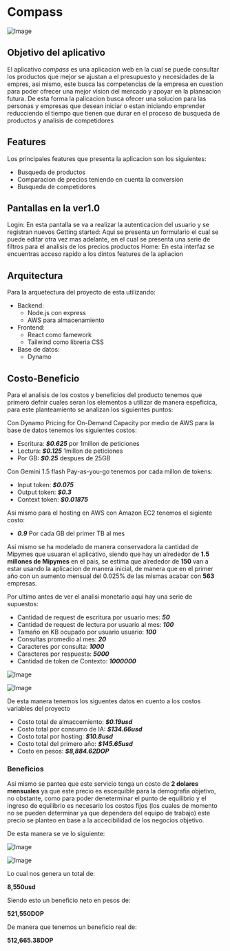 # Compass
![Image](https://github.com/user-attachments/assets/6bb92036-d821-4a65-ba1f-6aa405bdc185)
## Objetivo del aplicativo
El aplicativo *compass* es una aplicacion web en la cual se puede consultar los productos que mejor se ajustan a el presupuesto y necesidades de la empres, asi mismo, este busca las competencias de la empresa en cuestion para poder ofrecer una mejor vision del mercado y apoyar en la planeacion futura.
De esta forma la palicacion busca ofecer una solucion para las personas y empresas que desean iniciar o estan iniciando emprender reducciendo el tiempo que tienen que durar en el proceso de busqueda de productos y analisis de competidores

## Features
Los principales features que presenta la aplicacion son los siguientes:
- Busqueda de productos
- Comparacion de precios teniendo en cuenta la conversion
- Busqueda de competidores

## Pantallas en la ver1.0
Login: En esta pantalla se va a realizar la autenticacion del usuario y se registran nuevos
Getting started: Aqui se presenta un formulario el cual se puede editar otra vez mas adelante, en el cual se presenta una serie de filtros para el analisis de los precios productos
Home: En esta interfaz se encuentras acceso rapido a los dintos features de la apliacion

## Arquitectura
Para la arquetectura del proyecto de esta utilizando:
- Backend: 
    - Node.js con express
    - AWS para almacenamiento
- Frontend:
    - React como famework
    - Tailwind como libreria CSS
- Base de datos:
    - Dynamo

## Costo-Beneficio
Para el analisis de los costos y beneficios del producto tenemos que primero defnir cuales seran los elementos a utilizar de manera espeficica, para este planteamiento se analizan los siguientes puntos: 

Con Dynamo Pricing for On-Demand Capacity por medio de AWS para la base de datos tenemos los siguientes costos:

- Escritura: __*$0.625*__ por 1millon de peticiones
- Lectura: __*$0.125*__ 1millon de peticiones
- Por GB: __*$0.25*__ despues de 25GB

Con Gemini 1.5 flash Pay-as-you-go tenemos por cada millon de tokens:

- Input token: __*$0.075*__
- Output token: __*$0.3*__
- Context token: __*$0.01875*__

Asi mismo para el hosting en AWS con Amazon EC2 tenemos el sigiente costo:

- __*0.9*__ Por cada GB del primer TB al mes 

Asi mismo se ha modelado de manera conservadora la cantidad de Mipymes que usuaran el aplicativo, siendo que hay un alrededor de __1.5 millones de Mipymes__ en el pais, se estima que alrededor de __150__ van a estar usando la aplicacion de manera inicial, de manera que en el primer año con un aumento mensual del 0.025% de las mismas acabar con __563__ empresas. 

Por ultimo antes de ver el analisi monetario aqui hay una serie de supuestos:

- Cantidad de request de escritura por usuario mes: __*50*__
- Cantidad de request de lectura por usuario al mes: __*100*__
- Tamaño en KB ocupado por usuario usuario: __*100*__
- Consultas promedio al mes: __*20*__
- Caracteres por consulta: __*1000*__
- Caracteres por respuesta: __*5000*__
- Cantidad de token de Contexto: __*1000000*__

![Image](https://github.com/user-attachments/assets/ea523142-5832-4734-8251-8d77cc38fc7d)

![Image](https://github.com/user-attachments/assets/dbc23e18-77e6-48bd-b9fa-9035664e60bf)


De esta manera tenemos los siguentes datos en cuento a los costos variables del proyecto

- Costo total de almaccemiento: __*$0.19usd*__
- Costo total por consumo de IA: __*$134.66usd*__
- Costo total por hosting: __*$10.8usd*__
- Costo total del primero año: __*$145.65usd*__
- Costo en pesos: __*$8,884.62DOP*__

### Beneficios

Asi mismo se pantea que este servicio tenga un costo de __2 dolares mensuales__ ya que este precio es escequible para la demografia objetivo, no obstante, como para poder deneterminar el punto de equilibrio y el ingreso de equilibrio es necesario los costos fijos (los cuales de momento no se pueden determinar ya que dependera del equipo de trabajo) este precio se planteo en base a la accecibilidad de los negocios objetivo.

De esta manera se ve lo siguiente:

![Image](https://github.com/user-attachments/assets/bb575d91-53d4-42fb-9caa-94eb05e581de)

![Image](https://github.com/user-attachments/assets/417d8000-c13e-4944-938c-1a9850da9bf2)

Lo cual nos genera un total de:

__8,550usd__

Siendo esto un beneficio neto en pesos de:

__521,550DOP__

De manera que tenemos un beneficio real de:

__512,665.38DOP__

